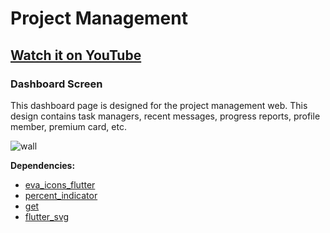 # Project Management

## [Watch it on YouTube](https://youtu.be/YgLRFITrqT8)

### Dashboard Screen

This dashboard page is designed for the project management web. This design contains task managers, recent messages, progress reports, profile member, premium card, etc.

![wall](https://user-images.githubusercontent.com/89120990/139288993-9cfed071-29a9-46cd-9ea2-cfc92b6ceb7e.png)


**Dependencies:**

- [eva_icons_flutter](https://pub.dev/packages/eva_icons_flutter)
- [percent_indicator](https://pub.dev/packages/percent_indicator)
- [get](https://pub.dev/packages/get)
- [flutter_svg](https://pub.dev/packages/flutter_svg)
